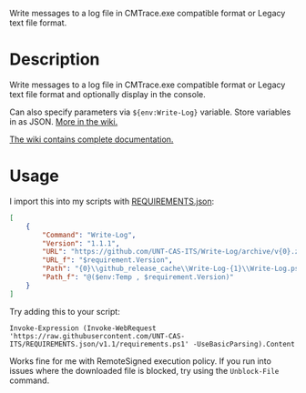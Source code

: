 Write messages to a log file in CMTrace.exe compatible format or Legacy text file format.

# Description

Write messages to a log file in CMTrace.exe compatible format or Legacy text file format and optionally display in the console.

Can also specify parameters via `${env:Write-Log}` variable. Store variables in as JSON. [More in the wiki.](../../wiki/WriteLog-Environment-Variable)

[The wiki contains complete documentation.](../../wiki)

# Usage

I import this into my scripts with [REQUIREMENTS.json](//github.com/UNT-CAS-ITS/REQUIREMENTS.json):

```json
[
    {
        "Command": "Write-Log",
        "Version": "1.1.1",
        "URL": "https://github.com/UNT-CAS-ITS/Write-Log/archive/v{0}.zip",
        "URL_f": "$requirement.Version",
        "Path": "{0}\\github_release_cache\\Write-Log-{1}\\Write-Log.ps1",
        "Path_f": "@($env:Temp , $requirement.Version)"
    }
]
```

Try adding this to your script:

```posh
Invoke-Expression (Invoke-WebRequest 'https://raw.githubusercontent.com/UNT-CAS-ITS/REQUIREMENTS.json/v1.1/requirements.ps1' -UseBasicParsing).Content
```

Works fine for me with RemoteSigned execution policy.  If you run into issues where the downloaded file is blocked, try using the `Unblock-File` command.
